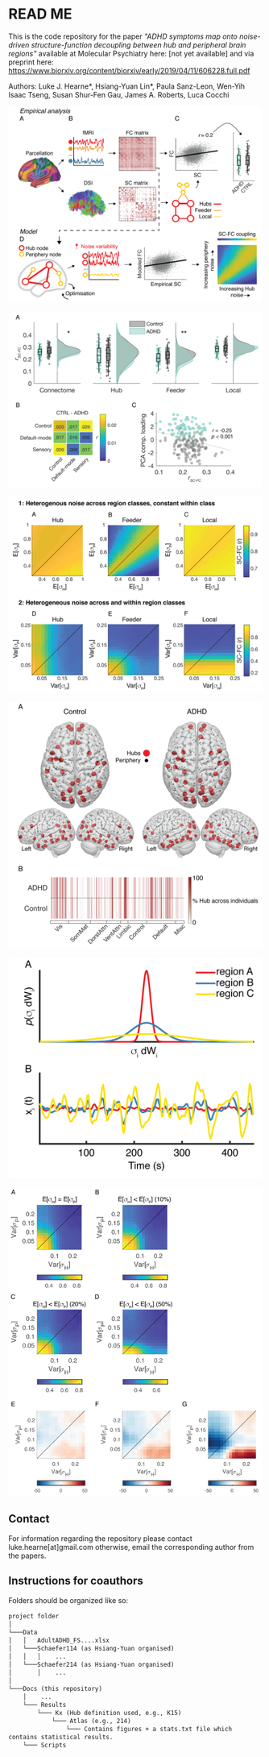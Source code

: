 # READ ME
This is the code repository for the paper *"ADHD symptoms map onto noise-driven structure-function decoupling between hub and peripheral brain regions"* available at Molecular Psychiatry here: [not yet available] and via preprint here: https://www.biorxiv.org/content/biorxiv/early/2019/04/11/606228.full.pdf

Authors: Luke J. Hearne*, Hsiang-Yuan Lin*, Paula Sanz-Leon, Wen-Yih Isaac Tseng, Susan Shur-Fen Gau, James A. Roberts, Luca Cocchi

![alt text](https://github.com/ljhearne/ADHDSCFC/blob/master/Figures/Figures-01.png "Fig. 1 Conceptual overview of the analysis pipeline.")

![alt text](https://github.com/ljhearne/ADHDSCFC/blob/master/Figures/Figures-02.png "Fig. 1 Conceptual overview of the analysis pipeline.")

![alt text](https://github.com/ljhearne/ADHDSCFC/blob/master/Figures/Figures-03.png "Fig. 1 Conceptual overview of the analysis pipeline.")

![alt text](https://github.com/ljhearne/ADHDSCFC/blob/master/Figures/Figures-04.png "Fig. 1 Conceptual overview of the analysis pipeline.")

![alt text](https://github.com/ljhearne/ADHDSCFC/blob/master/Figures/Figures-05.png "Fig. 1 Conceptual overview of the analysis pipeline.")

![alt text](https://github.com/ljhearne/ADHDSCFC/blob/master/Figures/Figures-06.png "Fig. 1 Conceptual overview of the analysis pipeline.")

## Contact
For information regarding the repository please contact luke.hearne[at]gmail.com otherwise, email the corresponding author from the papers.

## Instructions for coauthors
Folders should be organized like so:
```
project folder 
│
└───Data
│   │   AdultADHD_FS....xlsx
│   └───Schaefer114 (as Hsiang-Yuan organised)
│   │   │    ...
│   └───Schaefer214 (as Hsiang-Yuan organised)
│       │    ...
│   
└───Docs (this repository)
    │    ...
    └─── Results
        └─── Kx (Hub definition used, e.g., K15)
            └─── Atlas (e.g., 214)
                └─── Contains figures + a stats.txt file which contains statistical results.
    └─── Scripts
```

